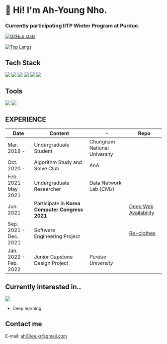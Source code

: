 # 👋 Hi! I'm Ah-Young Nho. 
### Currently participating IITP Winter Program at Purdue.

[![GitHub stats](https://github-readme-stats.vercel.app/api?username=ah00ee)](https://github.com/ah00ee)
<br></br>
[![Top Langs](https://github-readme-stats.vercel.app/api/top-langs/?username=ah00ee&layout=compact)](https://github.com/ah00ee)

## Tech Stack
<img src="https://img.shields.io/badge/Python-blue?logo=Python&logoColor=yellow"/></a>
<img src="https://img.shields.io/badge/Swift-white?logo=Swift&logoColor=orange"/>
<img src="https://img.shields.io/badge/PyTorch-white?logo=PyTorch&logoColor=orange"/></a>
<img src="https://img.shields.io/badge/JavaScript-black?logo=JavaScript&logoColor=gold"/>
<img src="https://img.shields.io/badge/SQLite-blue?logo=SQLite&logoColor=white"/></a>
<img src="https://img.shields.io/badge/Java-red?logo=Java&logoColor=white"/>

## Tools
<img src="https://img.shields.io/badge/Xcode-black?style=flat-roundsquare&logo=Xcode&logoColor=white"/></a>
<img src="https://img.shields.io/badge/Visual Studio Code-blue?style=flat-roundsquare&logo=Visual Studio Code&logoColor=white"/>

## EXPERIENCE
|Date|Content|-|Repo|
|--|-----|---|---|
|Mar. 2019 - |Undergraduate Student|Chungnam National University||
|Oct. 2020 - |Algorithm Study and Solve Club|AnA||
|Feb. 2021 - May 2021|Undergraduate Researcher|Data Network Lab (*CNU*)||
|Jun. 2021|Participate in **Korea Computer Congress 2021**||<a href = "https://github.com/ah00ee/DNLab_work" target = "blank">Deep Web Availability</a>|
|Sep. 2021 - Dec. 2021|Software Engineering Project||<a href = "https://github.com/h5jam/Re-clothes" target = "blank">Re-clothes</a>|
|Jan. 2022 - Feb. 2022|Junior Capstone Design Project|*Purdue University*||

## Currently interested in..
<img src="https://img.shields.io/badge/iOS-gray?style=flat-roundsquare&logo=iOS&logoColor=white"/></a>
- Deep learning

## Contact me
E-mail: ah00ee.kr@gmail.com

